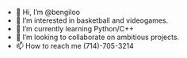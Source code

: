 - 👋 Hi, I’m @bengiloo
- 👀 I’m interested in basketball and videogames.
- 🌱 I’m currently learning Python/C++
- 💞️ I’m looking to collaborate on ambitious projects.
- 📫 How to reach me (714)-705-3214

<!---
bengiloo/bengiloo is a ✨ special ✨ repository because its `README.md` (this file) appears on your GitHub profile.
You can click the Preview link to take a look at your changes.
--->
